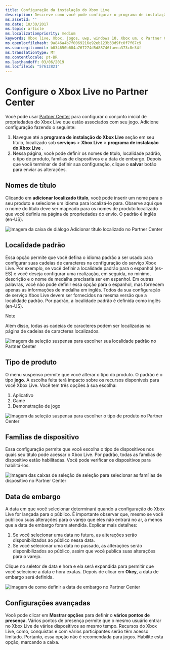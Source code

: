 ```yaml
---
title: Configuração da instalação do Xbox Live
description: Descreve como você pode configurar o programa de instalação do Xbox Live no Partner Center.
ms.assetid: ''
ms.date: 10/30/2017
ms.topic: article
ms.localizationpriority: medium
keywords: Xbox live, Xbox, jogos, uwp, windows 10, Xbox um, o Partner Center, o programa de instalação do Xbox Live
ms.openlocfilehash: 9a846a4b7f0069216e92eb123b33d9fc0f7f67c9
ms.sourcegitcommit: b034650b684a767274d5d88746faeea373c8e34f
ms.translationtype: MT
ms.contentlocale: pt-BR
ms.lasthandoff: 03/06/2019
ms.locfileid: "57612821"
---
```

# <a name="configure-xbox-live-setup-in-partner-center"></a>Configure o Xbox Live no Partner Center

Você pode usar [Partner Center](https://developer.microsoft.com/dashboard) para configurar o conjunto inicial de propriedades do Xbox Live que estão associados com seu jogo. Adicione configuração fazendo o seguinte:

1. Navegue até a **programa de instalação do Xbox Live** seção em seu título, localizado sob **serviços** > **Xbox Live** > **programa de instalação do Xbox Live** .
2. Nessa página, você pode definir os nomes de título, localidade padrão, o tipo de produto, famílias de dispositivos e a data de embargo. Depois que você terminar de definir sua configuração, clique o **salvar** botão para enviar as alterações.

## <a name="title-names"></a>Nomes de título
Clicando em **adicionar localizado título**, você pode inserir um nome para o seu produto e selecione um idioma para localizá-lo para. Observe aqui que o nome do título deve ser mapeado para os nomes de produto localizado que você definiu na página de propriedades do envio. O padrão é inglês (en-US).

![Imagem da caixa de diálogo Adicionar título localizado no Partner Center](../../images/dev-center/xbox-live-setup/xbox-live-setup-1.png)

## <a name="default-locale"></a>Localidade padrão
Essa opção permite que você defina o idioma padrão a ser usado para configurar suas cadeias de caracteres na configuração do serviço Xbox Live. Por exemplo, se você definir a localidade padrão para o espanhol (es-ES) e você deseja configurar uma realização, em seguida, no mínimo, descrição e o nome de medalha precisaria ser em espanhol. Em outras palavras, você não pode definir essa opção para o espanhol, mas fornecem apenas as informações de medalha em inglês. Todos da sua configuração de serviço Xbox Live devem ser fornecidos na mesma versão que a localidade padrão. Por padrão, a localidade padrão é definida como inglês (en-US).
> [!NOTE]
> Além disso, todas as cadeias de caracteres podem ser localizadas na página de cadeias de caracteres localizados.  

![Imagem da seleção suspensa para escolher sua localidade padrão no Partner Center](../../images/dev-center/xbox-live-setup/xbox-live-setup-2.png)

## <a name="product-type"></a>Tipo de produto
O menu suspenso permite que você alterar o tipo do produto. O padrão é o tipo **jogo**. A escolha feita terá impacto sobre os recursos disponíveis para você Xbox Live. Você tem três opções à sua escolha:
1. Aplicativo 
2. Game 
3. Demonstração de jogo 

![Imagem da seleção suspensa para escolher o tipo de produto no Partner Center](../../images/dev-center/xbox-live-setup/xbox-live-setup-3.png)

## <a name="device-families"></a>Famílias de dispositivo
Essa configuração permite que você escolha o tipo de dispositivos nos quais seu título pode acessar o Xbox Live. Por padrão, todas as famílias de dispositivo estão habilitadas. Você pode verificar os dispositivos para habilitá-los.

![Imagem das caixas de seleção de seleção para selecionar as famílias de dispositivo no Partner Center](../../images/dev-center/xbox-live-setup/xbox-live-setup-4.png)

## <a name="embargo-date"></a>Data de embargo
A data em que você selecionar determinará quando a configuração do Xbox Live for lançada para o público. É importante observar que, mesmo se você publicou suas alterações para o varejo que eles não entrará no ar, a menos que a data de embargo foram atendida. Explicar mais detalhes:
1. Se você selecionar uma data no futuro, as alterações serão disponibilizados ao público nessa data.
2. Se você selecionar uma data no passado, as alterações serão disponibilizados ao público, assim que você publica suas alterações para o varejo.

Clique no seletor de data e hora e ela será expandida para permitir que você selecione a data e hora exatas. Depois de clicar em **Okey**, a data de embargo será definida.

![Imagem de como definir a data de embargo no Partner Center](../../images/dev-center/xbox-live-setup/xbox-live-setup-5.png)

## <a name="advanced-settings"></a>Configurações avançadas

Você pode clicar em **Mostrar opções** para definir o **vários pontos de presença**. Vários pontos de presença permite que o mesmo usuário entrar no Xbox Live de vários dispositivos ao mesmo tempo. Recursos do Xbox Live, como, conquistas e com vários participantes serão têm acesso limitado. Portanto, essa opção não é recomendada para jogos. Habilite esta opção, marcando a caixa.
